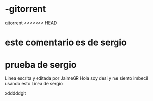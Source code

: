 # -gitorrent
 gitorrent
<<<<<<< HEAD






# este comentario es de sergio
prueba de sergio
=======
Linea escrita y editada por JaimeGR
Hola soy desi y me siento imbecil usando esto
Linea de sergio

xdddddgit
